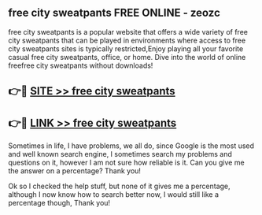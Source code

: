 ## free city sweatpants FREE ONLINE - zeozc

free city sweatpants is a popular website that offers a wide variety of free city sweatpants that can be played in environments where access to free city sweatpants sites is typically restricted,Enjoy playing all your favorite casual free city sweatpants, office, or home. Dive into the world of online freefree city sweatpants without downloads!

## 👉🔴 [SITE >> free city sweatpants](http://news.freeplayer.one?title=free_city_sweatpants&ref=FRRE)

## 👉🔴 [LINK >> free city sweatpants](http://news.freeplayer.one?title=free_city_sweatpants&ref=FREE)

Sometimes in life, I have problems, we all do, since Google is the most used and well known search engine, I sometimes search my problems and questions on it, however I am not sure how reliable is it. Can you give me the answer on a percentage? Thank you!

Ok so I checked the help stuff, but none of it gives me a percentage, although I now know how to search better now, I would still like a percentage though, Thank you!